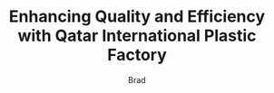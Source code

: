 ---
title: "Enhancing Quality and Efficiency with Qatar International Plastic Factory"
description: "High-quality PET preforms for superior manufacturing results"
author: "Brad"
authorImage: "@/images/blog/brad.avif"
authorImageAlt: "Avatar Description"
pubDate: 2024-02-10
cardImage: "@/images/blog/post-2.avif"
cardImageAlt: "PET preform production line"
readTime: 5
tags: ["quality", "efficiency", "innovation"]
contents: [
        "When it comes to manufacturing PET preforms, quality and efficiency are non-negotiable. At Qatar International Plastic Factory (QIPF), we're proud to offer a range of high-quality PET preforms that prioritize both, ensuring your production processes are seamless and cost-effective.",
        "Our state-of-the-art facility and skilled professionals bring precision and expertise to every product. With 6 production lines equipped with the latest technology, we produce over 80 million units monthly, catering to various applications such as water, juice, and dairy products.",
        "But our commitment to excellence doesn’t end there. We also focus on innovation, continuously conducting research to develop new mold products while maintaining the highest standards of quality. Our preforms are designed for durability, ensuring high performance and reducing downtime in your production line.",
        "What sets QIPF apart is our dedication to customer satisfaction. We don’t just deliver products—we provide ongoing support and tailor-made solutions to meet your specific needs. Whether you’re a small-scale bottler or a large beverage manufacturer, we ensure your projects are in good hands.",
        "For larger enterprise clients, we offer custom solutions tailored to your unique challenges. By understanding your specific requirements, we engineer strategies aimed at maximizing efficiency and driving your business forward.",
        "With QIPF, you can trust that your PET preform needs are met with the highest standards of quality and innovation. Experience the difference today and see why so many industry leaders choose QIPF for their manufacturing needs."
]
---